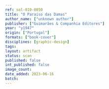 ```yaml
---
ref: sol-010-0050
title: "O Paraíso das Damas"
author_name: ["unknown author"]
publisher: ["Guimarães & Companhia Editores"]
year: "y1947"
origin: ["Portugal"]
formats: ["book-cover"]
disciplines: [graphic-design]
tags:
layout: artifact
status: scan
published: false
int_published: false
image_count:
date_added: 2023-06-16
batch:
---
```

